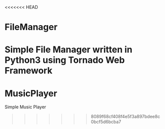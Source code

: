 <<<<<<< HEAD
# FileManager
Simple File Manager written in Python3 using Tornado Web Framework
=======
# MusicPlayer
Simple Music Player
>>>>>>> 8089f68cf408f4e5f3a897bdee8c0bcf5d6bcba7
